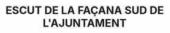 ---
layout: test
title:  "ESCUT DE LA FAÇANA SUD DE L'AJUNTAMENT"
collections: ["patrimoni-arquitectonic", "bcin-previstos-cbp"]
coordinates:
  - group1:
        - [1.462401343718877, 42.357899040394315]
        - [1.462401039837181, 42.357919736757481]
        - [1.462531700512664, 42.357922084991806]
        - [1.462528541123384, 42.357903427113961]
        - [1.462401343718877, 42.357899040394315]
---